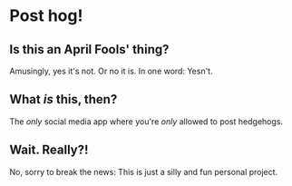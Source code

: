 # Post hog!

## Is this an April Fools' thing?

Amusingly, yes it's not. Or no it is. In one word: Yesn't.

## What *is* this, then?

The *only* social media app where you're *only* allowed to post hedgehogs.

## Wait. Really?!

No, sorry to break the news: This is just a silly and fun personal project.